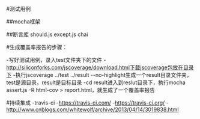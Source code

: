 #测试用例

##mocha框架

##断言库
should.js
except.js
chai


#生成覆盖率报告的步骤：

-写好测试用例，录入test文件夹下的文件
-http://siliconforks.com/jscoverage/download.html下载jscoverage包放在目录下
-执行jscoverage ../test  ../result --no-highlight生成一个result目录文件夹，test是源目录，result是目标目录
-cd result进入到reslut目录下，执行mocha assert.js -R html-cov > report.html，就生成了一个覆盖率报告

#持续集成
-travis-ci
-https://travis-ci.com/
-https://travis-ci.org/
-http://www.cnblogs.com/whitewolf/archive/2013/04/14/3019838.html


